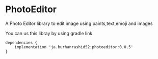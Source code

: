# PhotoEditor

A Photo Editor library to edit image using paints,text,emoji and images

You can us this libray by using gradle link
```
dependencies {
    implementation 'ja.burhanrashid52:photoeditor:0.0.5'
}
```
